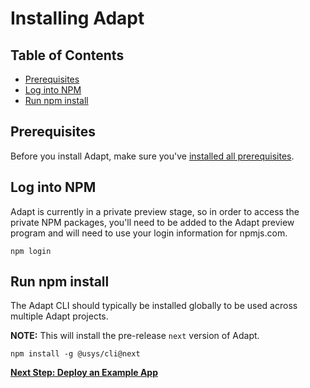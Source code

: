 # Installing Adapt
<!-- START doctoc generated TOC please keep comment here to allow auto update -->
<!-- DON'T EDIT THIS SECTION, INSTEAD RE-RUN doctoc TO UPDATE -->
## Table of Contents

- [Prerequisites](#prerequisites)
- [Log into NPM](#log-into-npm)
- [Run npm install](#run-npm-install)

<!-- END doctoc generated TOC please keep comment here to allow auto update -->

## Prerequisites

Before you install Adapt, make sure you've [installed all prerequisites](docs/gsg/prerequisites.md).

## Log into NPM

Adapt is currently in a private preview stage, so in order to access
the private NPM packages, you'll need to be added to the Adapt preview
program and will need to use your login information for npmjs.com.
```
npm login
```

## Run npm install

The Adapt CLI should typically be installed globally to be used across
multiple Adapt projects.

**NOTE:** This will install the pre-release `next` version of Adapt.

```
npm install -g @usys/cli@next
```

**[Next Step: Deploy an Example App](docs/gsg/deploy_example.md)**
